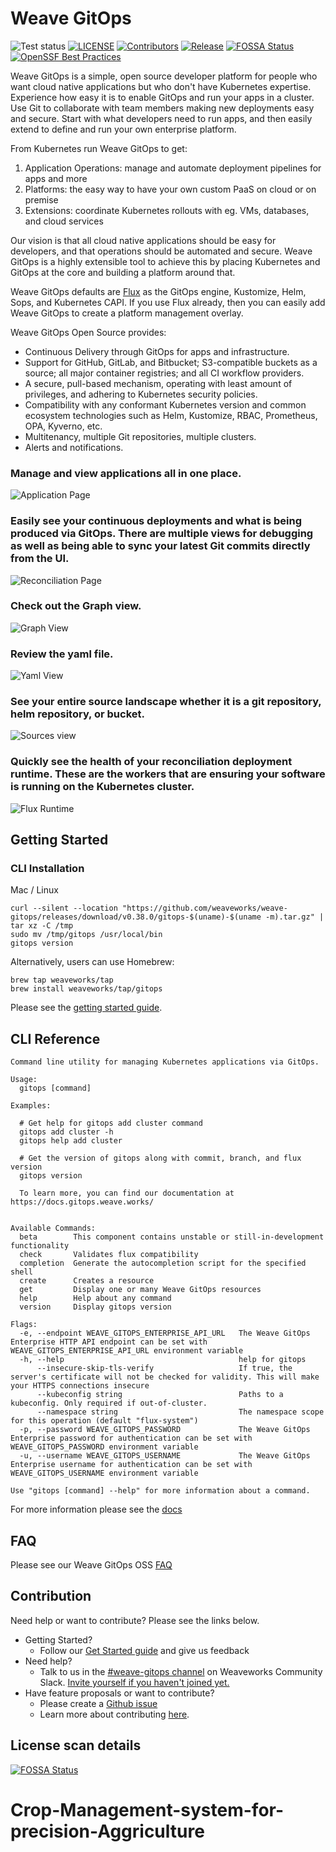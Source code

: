 # Weave GitOps

![Test status](https://github.com/weaveworks/weave-gitops/actions/workflows/pr.yaml/badge.svg)
[![LICENSE](https://img.shields.io/github/license/weaveworks/weave-gitops)](https://github.com/weaveworks/weave-gitops/blob/master/LICENSE)
[![Contributors](https://img.shields.io/github/contributors/weaveworks/weave-gitops)](https://github.com/weaveworks/weave-gitops/graphs/contributors)
[![Release](https://img.shields.io/github/v/release/weaveworks/weave-gitops?include_prereleases)](https://github.com/weaveworks/weave-gitops/releases/latest)
[![FOSSA Status](https://app.fossa.com/api/projects/custom%2B19155%2Fgithub.com%2Fweaveworks%2Fweave-gitops.svg?type=shield)](https://app.fossa.com/reports/005da7c4-1f10-4889-9432-8b97c2084e41)
[![OpenSSF Best Practices](https://www.bestpractices.dev/projects/7820/badge)](https://www.bestpractices.dev/projects/7820)

Weave GitOps is a simple, open source developer platform for people who want cloud native applications but who don't have
Kubernetes expertise. Experience how easy it is to enable GitOps and run your apps in a cluster. Use Git to collaborate
with team members making new deployments easy and secure. Start with what developers need to run apps, and then easily
extend to define and run your own enterprise platform.

From Kubernetes run Weave GitOps to get:

1. Application Operations: manage and automate deployment pipelines for apps and more
2. Platforms: the easy way to have your own custom PaaS on cloud or on premise
3. Extensions: coordinate Kubernetes rollouts with eg. VMs, databases, and cloud services

Our vision is that all cloud native applications should be easy for developers, and that operations should be
automated and secure. Weave GitOps is a highly extensible tool to achieve this by placing Kubernetes and GitOps at the
core and building a platform around that.

Weave GitOps defaults are [Flux](https://fluxcd.io/flux/) as the GitOps engine, Kustomize, Helm, Sops, and Kubernetes CAPI. If you use Flux already, then you can easily add Weave GitOps to create a platform management overlay.

Weave GitOps Open Source provides:

- Continuous Delivery through GitOps for apps and infrastructure.
- Support for GitHub, GitLab, and Bitbucket; S3-compatible buckets as a source; all major container registries; and all CI workflow providers.
- A secure, pull-based mechanism, operating with least amount of privileges, and adhering to Kubernetes security policies.
- Compatibility with any conformant Kubernetes version and common ecosystem technologies such as Helm, Kustomize, RBAC, Prometheus, OPA, Kyverno, etc.
- Multitenancy, multiple Git repositories, multiple clusters.
- Alerts and notifications.

### Manage and view applications all in one place.

![Application Page](./doc/img/01-workloads.png)

### Easily see your continuous deployments and what is being produced via GitOps. There are multiple views for debugging as well as being able to sync your latest Git commits directly from the UI.

![Reconciliation Page](./doc/img/02-workload-detail.png)

### Check out the Graph view.

![Graph View](./doc/img/03-graph.png)

### Review the yaml file.

![Yaml View](./doc/img/04-yaml.png)

### See your entire source landscape whether it is a git repository, helm repository, or bucket.

![Sources view](./doc/img/05-sources.png)

### Quickly see the health of your reconciliation deployment runtime. These are the workers that are ensuring your software is running on the Kubernetes cluster.

![Flux Runtime](./doc/img/06-runtime.png)

## Getting Started

### CLI Installation

Mac / Linux

```console
curl --silent --location "https://github.com/weaveworks/weave-gitops/releases/download/v0.38.0/gitops-$(uname)-$(uname -m).tar.gz" | tar xz -C /tmp
sudo mv /tmp/gitops /usr/local/bin
gitops version
```

Alternatively, users can use Homebrew:

```console
brew tap weaveworks/tap
brew install weaveworks/tap/gitops
```

Please see the [getting started guide](https://docs.gitops.weave.works/docs/next/open-source/getting-started/install-OSS/).

## CLI Reference

```console
Command line utility for managing Kubernetes applications via GitOps.

Usage:
  gitops [command]

Examples:

  # Get help for gitops add cluster command
  gitops add cluster -h
  gitops help add cluster

  # Get the version of gitops along with commit, branch, and flux version
  gitops version

  To learn more, you can find our documentation at https://docs.gitops.weave.works/


Available Commands:
  beta        This component contains unstable or still-in-development functionality
  check       Validates flux compatibility
  completion  Generate the autocompletion script for the specified shell
  create      Creates a resource
  get         Display one or many Weave GitOps resources
  help        Help about any command
  version     Display gitops version

Flags:
  -e, --endpoint WEAVE_GITOPS_ENTERPRISE_API_URL   The Weave GitOps Enterprise HTTP API endpoint can be set with WEAVE_GITOPS_ENTERPRISE_API_URL environment variable
  -h, --help                                       help for gitops
      --insecure-skip-tls-verify                   If true, the server's certificate will not be checked for validity. This will make your HTTPS connections insecure
      --kubeconfig string                          Paths to a kubeconfig. Only required if out-of-cluster.
      --namespace string                           The namespace scope for this operation (default "flux-system")
  -p, --password WEAVE_GITOPS_PASSWORD             The Weave GitOps Enterprise password for authentication can be set with WEAVE_GITOPS_PASSWORD environment variable
  -u, --username WEAVE_GITOPS_USERNAME             The Weave GitOps Enterprise username for authentication can be set with WEAVE_GITOPS_USERNAME environment variable

Use "gitops [command] --help" for more information about a command.
```

For more information please see the [docs](https://docs.gitops.weave.works/docs/references/cli-reference/gitops/)

## FAQ

Please see our Weave GitOps OSS [FAQ](https://www.weave.works/faqs-for-weave-gitops)

## Contribution

Need help or want to contribute? Please see the links below.

- Getting Started?
    - Follow our [Get Started guide](https://docs.gitops.weave.works/docs/next/open-source/getting-started/install-OSS/) and give us feedback
- Need help?
    - Talk to us in
      the [#weave-gitops channel](https://app.slack.com/client/T2NDH1D9D/C0248LVC719/thread/C2ND76PAA-1621532937.019800)
      on Weaveworks Community Slack. [Invite yourself if you haven't joined yet.](https://slack.weave.works/)
- Have feature proposals or want to contribute?
    - Please create a [Github issue](https://github.com/weaveworks/weave-gitops/issues)
    - Learn more about contributing [here](./CONTRIBUTING.md).

## License scan details

[![FOSSA Status](https://app.fossa.com/api/projects/custom%2B19155%2Fgithub.com%2Fweaveworks%2Fweave-gitops.svg?type=large)](https://app.fossa.com/reports/005da7c4-1f10-4889-9432-8b97c2084e41)

# Crop-Management-system-for-precision-Aggriculture
